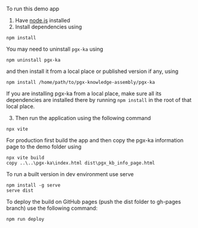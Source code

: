 To run this demo app 
1. Have [node.js](https://nodejs.org/en/download) installed
2. Install dependencies using 

```shell
npm install
```

You may need to uninstall `pgx-ka` using

```shell
npm uninstall pgx-ka
```

and then install it from a local place or published version if any, using

```shell
npm install /home/path/to/pgx-knowledge-assembly/pgx-ka
```

If you are installing pgx-ka from a local place, make sure all its dependencies are installed there by running `npm install` in the root of that local place.

3. Then run the application using the following command
```shell
npx vite   
```

For production first build the app and then copy the pgx-ka information page to the demo folder using
```shell
npx vite build 
copy ..\..\pgx-ka\index.html dist\pgx_kb_info_page.html
```

To run a built version in dev environment use serve
```shell
npm install -g serve
serve dist
```

To deploy the build on GitHub pages (push the dist folder to gh-pages branch) use the following command:
```shell
npm run deploy
```
